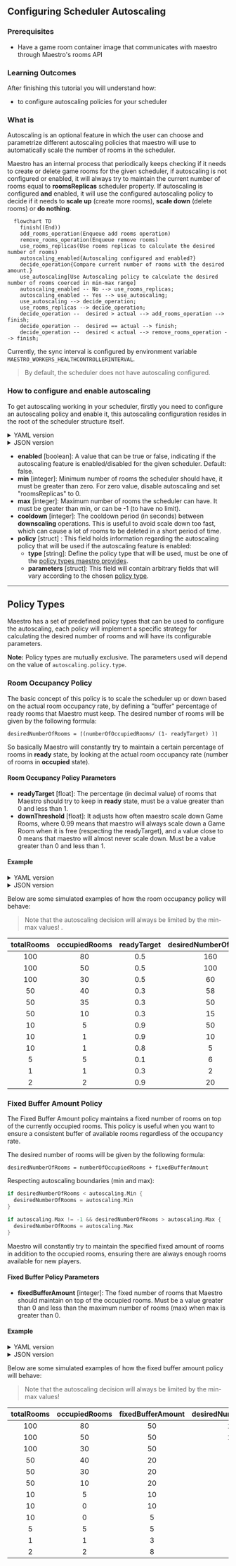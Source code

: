 ## Configuring Scheduler Autoscaling

### Prerequisites

- Have a game room container image that communicates with maestro through Maestro's rooms API

### Learning Outcomes

After finishing this tutorial you will understand how:

- to configure autoscaling policies for your scheduler

### What is
Autoscaling is an optional feature in which the user can choose and parametrize different autoscaling policies that maestro
will use to automatically scale the number of rooms in the scheduler.

Maestro has an internal process that periodically keeps checking if it needs to create or delete game rooms for the given scheduler,
if autoscaling is not configured or enabled, it will always try to maintain the current number of rooms equal to **roomsReplicas** scheduler property.
If autoscaling is configured **and** enabled, it will use the configured autoscaling policy to decide if it needs to **scale up** (create more rooms), 
**scale down** (delete rooms) or **do nothing**.

```mermaid
  flowchart TD
    finish((End))
    add_rooms_operation(Enqueue add rooms operation)
    remove_rooms_operation(Enqueue remove rooms)
    use_rooms_replicas(Use rooms replicas to calculate the desired number of rooms)
    autoscaling_enabled{Autoscaling configured and enabled?}
    decide_operation{Compare current number of rooms with the desired amount.}
    use_autoscaling[Use Autoscaling policy to calculate the desired number of rooms coerced in min-max range]
    autoscaling_enabled -- No --> use_rooms_replicas;
    autoscaling_enabled -- Yes --> use_autoscaling;
    use_autoscaling --> decide_operation;
    use_rooms_replicas --> decide_operation;
    decide_operation --  desired > actual --> add_rooms_operation --> finish;
    decide_operation --  desired == actual --> finish;
    decide_operation --  desired < actual --> remove_rooms_operation --> finish;
```

Currently, the sync interval is configured by environment variable `MAESTRO_WORKERS_HEALTHCONTROLLERINTERVAL`.

> By default, the scheduler does not have autoscaling configured.

### How to configure and enable autoscaling
To get autoscaling working in your scheduler, firstly you need to configure an autoscaling policy and enable it, this autoscaling
configuration resides in the root of the scheduler structure itself.

[comment]: <> (YAML version)
<details>
    <summary>YAML version</summary>
    <div class="highlight highlight-source-yaml position-relative overflow-auto">
        <pre>
name: String
game: String
...
autoscaling:
  enabled: true
  min: 1
  max: 10
  cooldown: 60
  policy:
    type: roomOccupancy
    parameters:
      ...
      // Will vary according to the policy type.
        </pre>
    </div>
</details>


[comment]: <> (JSON version)
<details>
    <summary>JSON version</summary>
    <div class="highlight highlight-source-yaml position-relative overflow-auto">
        <pre>
{
  "name": "test",
  "game": "multiplayer",
  ...
  "autoscaling": {
    "enabled": true,
    "min": 10,
    "max": 300,
    "cooldown": 60,
    "policy": {
      "type": "roomOccupancy",
      "parameters": {
        ...
        // Will vary according to the policy type.
      }
    }
  }
}
        </pre>
    </div>
</details>

- **enabled** [boolean]: A value that can be true or false, indicating if the autoscaling feature is enabled/disabled for the given scheduler. Default: false.
- **min** [integer]: Minimum number of rooms the scheduler should have, it must be greater than zero. For zero value, disable autoscaling and set "roomsReplicas" to 0.
- **max** [integer]: Maximum number of rooms the scheduler can have. It must be greater than min, or can be -1 (to have no limit).
- **cooldown** [integer]: The cooldown period (in seconds) between **downscaling** operations. This is useful to avoid scale down too fast, 
  which can cause a lot of rooms to be deleted in a short period of time.
- **policy** [struct] : This field holds information regarding the autoscaling policy that will be used if the autoscaling feature is enabled:
  - **type** [string]:  Define the policy type that will be used, must be one of the [policy types maestro provides](#policy-types).
  - **parameters** [struct]: This field will contain arbitrary fields that will vary according to the chosen [policy type](#policy-types).


-------

## Policy Types
Maestro has a set of predefined policy types that can be used to configure the autoscaling, each policy will implement
a specific strategy for calculating the desired number of rooms and will have its configurable parameters.

**Note:** Policy types are mutually exclusive. The parameters used will depend on the value of `autoscaling.policy.type`.

### Room Occupancy Policy
The basic concept of this policy is to scale the scheduler up or down based on the actual room occupancy rate, by defining a "buffer" percentage
of ready rooms that Maestro must keep. The desired number of rooms will be given by the following formula:

`desiredNumberOfRooms = ⌈(numberOfOccupiedRooms/ (1- readyTarget) )⌉`

So basically Maestro will constantly try to maintain a certain percentage of rooms in **ready** state, by looking at the
actual room occupancy rate (number of rooms in **occupied** state).

#### Room Occupancy Policy Parameters
- **readyTarget** [float]: The percentage (in decimal value) of rooms that Maestro should try to keep in **ready** state, must be a value greater than 0 and less than 1.
- **downThreshold** [float]: It adjusts how often maestro scale down Game Rooms, where 0.99 means that maestro will always scale down a Game Room when it is free (respecting the readyTarget), and a value close to 0 means that maestro will almost never scale down. Must be a value greater than 0 and less than 1.

#### Example

[comment]: <> (YAML version)
<details>
    <summary>YAML version</summary>
    <div class="highlight highlight-source-yaml position-relative overflow-auto">
        <pre>
name: String
game: String
...
autoscaling:
  enabled: true
  min: 1
  max: 10
  policy:
    type: roomOccupancy
    parameters:
      roomOccupancy:
        readyTarget: 0.5
        </pre>
    </div>
</details>

[comment]: <> (JSON version)
<details>
    <summary>JSON version</summary>
    <div class="highlight highlight-source-yaml position-relative overflow-auto">
        <pre>
{
  "autoscaling": {
    "enabled": true,
    "min": 10,
    "max": 300,
    "policy": {
      "type": "roomOccupancy",
      "parameters": {
        "roomOccupancy": {
          "readyTarget": 0.5
        }
      }
    }
  }
}
        </pre>
    </div>
</details>

Below are some simulated examples of how the room occupancy policy will behave:

> Note that the autoscaling decision will always be limited by the min-max values! .

| totalRooms | occupiedRooms | readyTarget | desiredNumberOfRooms | autoscalingDecision |
|:----------:|:-------------:|:-----------:|:--------------------:|:-------------------:|
|    100     |      80       |     0.5     |          160         |    Scale Up: +60    |
|    100     |      50       |     0.5     |          100         |    Do Nothing: 0    |
|    100     |      30       |     0.5     |          60          |   Scale Down: -40   |
|     50     |      40       |     0.3     |          58          |    Scale Up: +8     |
|     50     |      35       |     0.3     |          50          |    Do Nothing: 0    |
|     50     |      10       |     0.3     |          15          |   Scale Down: -35   |
|     10     |       5       |     0.9     |          50          |    Scale Up: +40    |
|     10     |       1       |     0.9     |          10          |    Do Nothing: 0    |
|     10     |       1       |     0.8     |           5          |   Scale Down: -5    |
|     5      |       5       |     0.1     |           6          |    Scale Up: +1     |
|     1      |       1       |     0.3     |           2          |    Scale Up: +1     |
|     2      |       2       |     0.9     |          20          |    Scale Up: +18    |

### Fixed Buffer Amount Policy
The Fixed Buffer Amount policy maintains a fixed number of rooms on top of the currently occupied rooms. This policy is useful when you want to ensure a consistent buffer of available rooms regardless of the occupancy rate.

The desired number of rooms will be given by the following formula:

```
desiredNumberOfRooms = numberOfOccupiedRooms + fixedBufferAmount
```

Respecting autoscaling boundaries (min and max):

```go
if desiredNumberOfRooms < autoscaling.Min {
  desiredNumberOfRooms = autoscaling.Min
}

if autoscaling.Max != -1 && desiredNumberOfRooms > autoscaling.Max {
  desiredNumberOfRooms = autoscaling.Max
}
```

Maestro will constantly try to maintain the specified fixed amount of rooms in addition to the occupied rooms, ensuring there are always enough rooms available for new players.

#### Fixed Buffer Policy Parameters

- **fixedBufferAmount** [integer]: The fixed number of rooms that Maestro should maintain on top of the occupied rooms. Must be a value greater than 0 and less than the maximum number of rooms (max) when max is greater than 0.

#### Example

[comment]: <> (YAML version)
<details>
    <summary>YAML version</summary>
    <div class="highlight highlight-source-yaml position-relative overflow-auto">
        <pre>
name: String
game: String
...
autoscaling:
  enabled: true
  min: 1
  max: 100
  policy:
    type: fixedBuffer
    parameters:
      fixedBufferAmount: 50
        </pre>
    </div>
</details>

[comment]: <> (JSON version)
<details>
    <summary>JSON version</summary>
    <div class="highlight highlight-source-yaml position-relative overflow-auto">
        <pre>
{
  "autoscaling": {
    "enabled": true,
    "min": 1,
    "max": 100,
    "policy": {
      "type": "fixedBuffer",
      "parameters": {
        "fixedBufferAmount": 50
      }
    }
  }
}
        </pre>
    </div>
</details>

Below are some simulated examples of how the fixed buffer amount policy will behave:

> Note that the autoscaling decision will always be limited by the min-max values!

| totalRooms | occupiedRooms | fixedBufferAmount | desiredNumberOfRooms | autoscalingDecision |
|:----------:|:-------------:|:-----------------:|:--------------------:|:-------------------:|
|    100     |      80       |        50         |          130         |    Scale Up: +30    |
|    100     |      50       |        50         |          100         |    Do Nothing: 0    |
|    100     |      30       |        50         |           80         |   Scale Down: -20   |
|     50     |      40       |        20         |           60         |    Scale Up: +10    |
|     50     |      30       |        20         |           50         |    Do Nothing: 0    |
|     50     |      10       |        20         |           30         |   Scale Down: -20   |
|     10     |       5       |        10         |           15         |    Scale Up: +5     |
|     10     |       0       |        10         |           10         |    Do Nothing: 0    |
|     10     |       0       |         5         |            5         |   Scale Down: -5    |
|     5      |       5       |         5         |           10         |    Scale Up: +5     |
|     1      |       1       |         3         |            4         |    Scale Up: +3     |
|     2      |       2       |         8         |           10         |    Scale Up: +8     |

